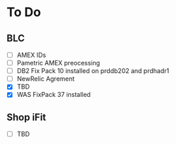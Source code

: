 # To Do
## BLC
- [ ] AMEX IDs
- [ ] Pametric AMEX preocessing
- [ ] DB2 Fix Pack 10 installed on prddb202 and prdhadr1
- [ ] NewRelic Agrement
- [x] TBD
- [x] WAS FixPack 37 installed

## Shop iFit
- [ ] TBD

